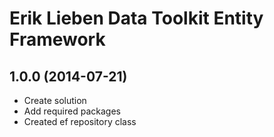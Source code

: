 ﻿# Erik Lieben Data Toolkit Entity Framework
## 1.0.0 (2014-07-21)
- Create solution
- Add required packages
- Created ef repository class


